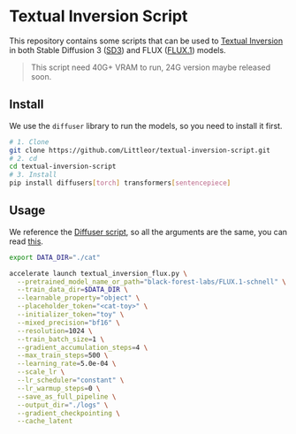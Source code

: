 # Textual Inversion Script

This repository contains some scripts that can be used to [Textual Inversion](https://github.com/rinongal/textual_inversion) in both Stable Diffusion 3 ([SD3](https://huggingface.co/stabilityai/stable-diffusion-3-medium)) and FLUX ([FLUX.1](https://huggingface.co/black-forest-labs/FLUX.1-dev)) models.

> This script need 40G+ VRAM to run, 24G version maybe released soon.

## Install

We use the `diffuser` library to run the models, so you need to install it first.

```bash
# 1. Clone
git clone https://github.com/Littleor/textual-inversion-script.git
# 2. cd 
cd textual-inversion-script
# 3. Install
pip install diffusers[torch] transformers[sentencepiece] 
```

## Usage

We reference the [Diffuser script](https://github.com/huggingface/diffusers/blob/main/examples/textual_inversion/textual_inversion_sdxl.py), so all the arguments are the same, you can read [this](https://github.com/huggingface/diffusers/blob/main/examples/textual_inversion/README_sdxl.md).

```bash
export DATA_DIR="./cat"

accelerate launch textual_inversion_flux.py \
  --pretrained_model_name_or_path="black-forest-labs/FLUX.1-schnell" \
  --train_data_dir=$DATA_DIR \
  --learnable_property="object" \
  --placeholder_token="<cat-toy>" \
  --initializer_token="toy" \
  --mixed_precision="bf16" \
  --resolution=1024 \
  --train_batch_size=1 \
  --gradient_accumulation_steps=4 \
  --max_train_steps=500 \
  --learning_rate=5.0e-04 \
  --scale_lr \
  --lr_scheduler="constant" \
  --lr_warmup_steps=0 \
  --save_as_full_pipeline \
  --output_dir="./logs" \
  --gradient_checkpointing \
  --cache_latent
```

